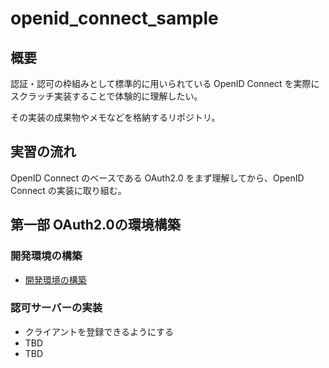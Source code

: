 # openid_connect_sample

## 概要

認証・認可の枠組みとして標準的に用いられている OpenID Connect を実際にスクラッチ実装することで体験的に理解したい。

その実装の成果物やメモなどを格納するリポジトリ。

## 実習の流れ

OpenID Connect のベースである OAuth2.0 をまず理解してから、OpenID Connect の実装に取り組む。

## 第一部 OAuth2.0の環境構築

### 開発環境の構築

* [開発環境の構築](../../tree/build-development-environment#readme)

### 認可サーバーの実装

* クライアントを登録できるようにする
* TBD
* TBD

